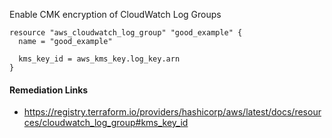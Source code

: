 
Enable CMK encryption of CloudWatch Log Groups

```hcl
resource "aws_cloudwatch_log_group" "good_example" {
  name = "good_example"
  
  kms_key_id = aws_kms_key.log_key.arn
}
```

#### Remediation Links
 - https://registry.terraform.io/providers/hashicorp/aws/latest/docs/resources/cloudwatch_log_group#kms_key_id
        